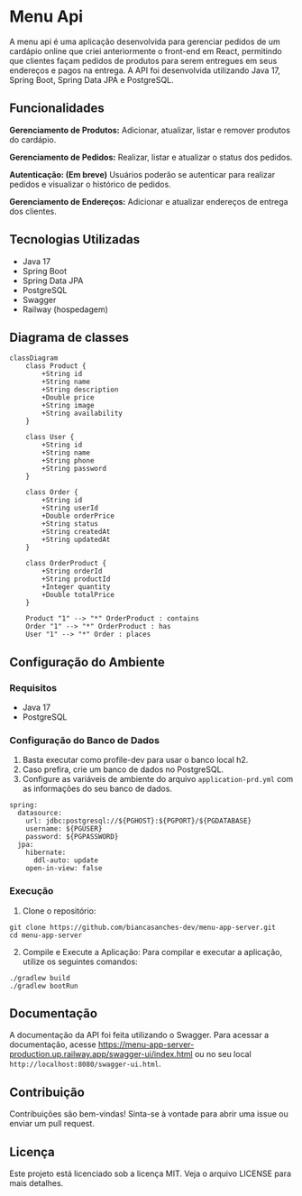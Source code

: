 # Menu Api 
A menu api é uma aplicação desenvolvida para gerenciar pedidos de um cardápio online que criei anteriormente o front-end em React, permitindo que clientes façam pedidos de produtos para serem entregues em seus endereços e pagos na entrega. 
A API foi desenvolvida utilizando Java 17, Spring Boot, Spring Data JPA e PostgreSQL.

## Funcionalidades
**Gerenciamento de Produtos:** Adicionar, atualizar, listar e remover produtos do cardápio.
    
**Gerenciamento de Pedidos:** Realizar, listar e atualizar o status dos pedidos.

**Autenticação: (Em breve)** Usuários poderão se autenticar para realizar pedidos e visualizar o histórico de pedidos.

**Gerenciamento de Endereços:** Adicionar e atualizar endereços de entrega dos clientes.

## Tecnologias Utilizadas
* Java 17
* Spring Boot
* Spring Data JPA
* PostgreSQL
* Swagger
* Railway (hospedagem)

## Diagrama de classes

```mermaid
classDiagram
    class Product {
        +String id
        +String name
        +String description
        +Double price
        +String image
        +String availability
    }

    class User {
        +String id
        +String name
        +String phone
        +String password
    }

    class Order {
        +String id
        +String userId
        +Double orderPrice
        +String status
        +String createdAt
        +String updatedAt
    }

    class OrderProduct {
        +String orderId
        +String productId
        +Integer quantity
        +Double totalPrice
    }

    Product "1" --> "*" OrderProduct : contains
    Order "1" --> "*" OrderProduct : has
    User "1" --> "*" Order : places
```

## Configuração do Ambiente
### Requisitos
* Java 17
* PostgreSQL

### Configuração do Banco de Dados
1. Basta executar como profile-dev para usar o banco local h2.
2. Caso prefira, crie um banco de dados no PostgreSQL.
3. Configure as variáveis de ambiente do arquivo `application-prd.yml` com as informações do seu banco de dados.

```
spring:
  datasource:
    url: jdbc:postgresql://${PGHOST}:${PGPORT}/${PGDATABASE}
    username: ${PGUSER}
    password: ${PGPASSWORD}
  jpa:
    hibernate:
      ddl-auto: update
    open-in-view: false
```

### Execução

1. Clone o repositório:
```
git clone https://github.com/biancasanches-dev/menu-app-server.git
cd menu-app-server
```

2. Compile e Execute a Aplicação:
Para compilar e executar a aplicação, utilize os seguintes comandos:
```
./gradlew build
./gradlew bootRun
```

## Documentação
A documentação da API foi feita utilizando o Swagger. Para acessar a documentação, acesse https://menu-app-server-production.up.railway.app/swagger-ui/index.html ou no seu local `http://localhost:8080/swagger-ui.html`.

## Contribuição
Contribuições são bem-vindas! Sinta-se à vontade para abrir uma issue ou enviar um pull request.

## Licença
Este projeto está licenciado sob a licença MIT. Veja o arquivo LICENSE para mais detalhes.

